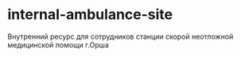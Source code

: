 # internal-ambulance-site
Внутренний ресурс для сотрудников станции скорой неотложной медицинской помощи г.Орша
